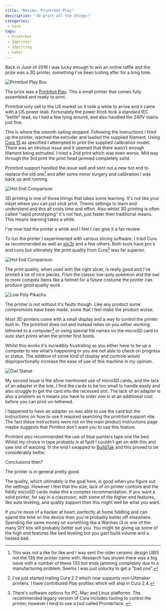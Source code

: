 ```yaml
---
title: "Review: Printrbot Play"
description: "3D print all the things!"
categories:
 - tech
tags:
 - Printrbot
 - 3dprinter
 - 3dpriting
 - maker
---
```

Back in June of 2016 I was lucky enough to win an online raffle and the prize was a 3D printer, something I've been lusting after for a long time.

<img class="padded center"
		alt="Printrbot Play Box"
		src="/images/2016-11-29-printrbot-play/IMG_7308.jpg"
	  srcset="/images/2016-11-29-printrbot-play/IMG_7308.jpg 1x, /images/2016-11-29-printrbot-play/IMG_7308.jpg 2x" />

The prize was a [Printrbot Play][pbp].  This a small printer that comes fully assembled and ready to print.  

Printrbot only sell to the US market so it took a while to arrive and it came with a US power lead.  Fortunately the power brick took a standard IEC "kettle" lead, so I had a few lying around, and also handled the 240V mains just fine.

This is where the smooth sailing stopped.  Following the instructions I fired up the printer, warmed the extruder and loaded the supplied filament.  Using [Cura 15][cura] as specified I attempted to print the supplied calibration model. There was an obvious issue and it seemed that there wasn't enough filament being extruded.  I tried a 2nd print which was even worse.  Mid way through the 3rd print the print head jammed completely solid.

Printrbot support handled the issue well and sent out a new hot end to replace the old one[^pbp1] and after some minor surgery and calibration I was back up and running.

<img class="padded center"
		alt="Hot End Comparison"
		src="/images/2016-11-29-printrbot-play/CJP20160706-17027.jpg"
	  srcset="/images/2016-11-29-printrbot-play/CJP20160706-17027.jpg 1x, /images/2016-11-29-printrbot-play/CJP20160706-17027-2x.jpg 2x" />

3D printing is one of those things that takes some learning.  It's not like your inkjet where you can just click print.  Theres settings to learn and understand and this all costs time and effort.  Also whilst 3D printing is often called "rapid prototyping" it's not fast, just faster then traditional means.  This means learning takes a while.

I've now had the printer a while and I feel I can give it a fair review.  

To run the printer I experimented with various slicing software, I tried Cura as recommended as well as [slic3r] and a few others.  Both tools have pro's and cons but ultimately the print quality from Cura[^pbp2] was far superior.

<img class="padded center"
		alt="Hot End Comparison"
		src="/images/2016-11-29-printrbot-play/IMG_7918.jpg"
	  srcset="/images/2016-11-29-printrbot-play/IMG_7918.jpg 1x, /images/2016-11-29-printrbot-play/IMG_7918-x2.jpg 2x" />

The print quality, when used with the right slicer, is really good and I've printed a lot of nice pieces.  From the classic low-poly pokémon and the owl to more complex items like a helmet for a future costume the printer can produce good quality work.

<img class="padded center"
		alt="Low Poly Pikachu"
		src="/images/2016-11-29-printrbot-play/IMG_7463.jpg"
	  srcset="/images/2016-11-29-printrbot-play/IMG_7463.jpg 1x, /images/2016-11-29-printrbot-play/IMG_7463-x2.jpg 2x" />

The printer is not without it's faults though.  Like any product some compromises have been made, some that I feel make the product worse.

Most 3D printers come with a small display and a way to control the printer built in.  The printrbot does not and instead relies on you either working tethered to a computer[^pbp3] or using special file names on the microSD card to auto start prints when the printer first boots.  

Whilst this works it's incredibly frustrating as you either have to tie up a computer to see what's happening or you are not able to check on progress or status.  The addition of some kind of display and controls would disproportionally increase the ease of use of this machine in my opinion.

<img class="padded center"
		alt="Owl Statue"
		src="/images/2016-11-29-printrbot-play/IMG_7473.jpg"
	  srcset="/images/2016-11-29-printrbot-play/IMG_7473.jpg 1x, /images/2016-11-29-printrbot-play/IMG_7473-x2.jpg 2x" />

My second issue is the afore mentioned use of microSD cards, and the lack of an adapter in the box.  I find the cards to be too small to handle easily and also struggle to get the card into the recessed slot.  The lack of an adapter is also a problem as it means you have to order one in at an additional cost before you can print un-tethered.  

I happened to have an adapter so was able to use the card but the instructions on how to use it required searching the printrbot support site.  The fact these instructions were not on the main product instructions page maybe suggests that Printbot don't want you to use this feature.

Printrbot also recommended the use of blue painters tape one the bed.  Whilst my choice in tape probably is at fault I couldn't get on with this and saw lots of warping.  In the end I swapped to [BuildTak][bt] and this proved to be considerably better.

Conclusions then?

The printer is in general pretty good.  

The quality, which ultimately is the goal here, is good when you figure out the settings. However I feel that the size, lack of on printer controls and the fiddly microSD cards make this a complex recommendation.  If you want a solid printer, for say in a classroom, with some of the higher end features, like auto leveling, and quality support then this might well be what you want.  

If you're more of a hacker at heart, perfectly at home fiddling and can spend the time on the device then you're probably better off elsewhere.  Spending the same money on something like a Wanhao i3 or one of the many DIY kits will probably better suit you.  You might be giving up some of the high end features like bed leveling but you gain build volume and a heated bed.

[pbp]: https://printrbot.com/shop/assembled-printrbot-play/
[cura]: https://ultimaker.com/en/products/cura-software/list
[slic3r]: http://slic3r.org/
[bt]: http://amzn.to/2g320Ex

[^pbp1]: This was not a like for like and I was sent the older ceramic design UBIS not the 13S the printer came with.  Research has shown there was a big issue with a number of these 13S hot ends jamming completely due to a manufacturing problem.  Seems I was just unlucky to get a "bad one".
[^pbp2]: I've just started trailing Cura 2.3 which now supports non-Ultimaker printers. I have contributed Play profiles which will ship in Cura 2.4.
[^pbp3]: There's software options for PC, Mac and Linux platforms.  The recommended legacy version of Cura includes tooling to control the printer, however I tend to use a tool called Pronterface.
 
